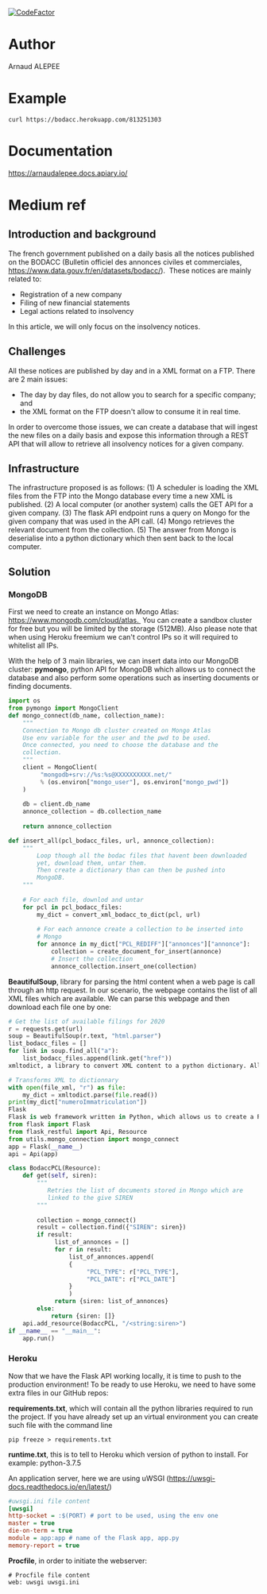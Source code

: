 [![CodeFactor](https://www.codefactor.io/repository/github/aalepere/bodacc_api/badge)](https://www.codefactor.io/repository/github/aalepere/bodacc_api)

# Author
Arnaud ALEPEE

# Example

```shell
curl https://bodacc.herokuapp.com/813251303
```

# Documentation
https://arnaudalepee.docs.apiary.io/

# Medium ref

## Introduction and background
The french government published on a daily basis all the notices published on the BODACC (Bulletin officiel des annonces civiles et commerciales, https://www.data.gouv.fr/en/datasets/bodacc/). 
These notices are mainly related to:
* Registration of a new company
* Filing of new financial statements
* Legal actions related to insolvency

In this article, we will only focus on the insolvency notices. 

## Challenges
All these notices are published by day and in a XML format on a FTP. There are 2 main issues:
* The day by day files, do not allow you to search for a specific company; and
* the XML format on the FTP doesn't allow to consume it in real time.

In order to overcome those issues, we can create a database that will ingest the new files on a daily basis and expose this information through a REST API that will allow to retrieve all insolvency notices for a given company.

## Infrastructure
The infrastructure proposed is as follows:
(1) A scheduler is loading the XML files from the FTP into the Mongo database every time a new XML is published.
(2) A local computer (or another system) calls the GET API for a given company.
(3) The flask API endpoint runs a query on Mongo for the given company that was used in the API call.
(4) Mongo retrieves the relevant document from the collection.
(5) The answer from Mongo is deserialise into a python dictionary which then sent back to the local computer.

## Solution
### MongoDB
First we need to create an instance on Mongo Atlas: https://www.mongodb.com/cloud/atlas. 
You can create a sandbox cluster for free but you will be limited by the storage (512MB). Also please note that when using Heroku freemium we can't control IPs so it will required to whitelist all IPs.

With the help of 3 main libraries, we can insert data into our MongoDB cluster:
**pymongo**, python API for MongoDB which allows us to connect the database and also perform some operations such as inserting documents or finding documents.

```python
import os
from pymongo import MongoClient  
def mongo_connect(db_name, collection_name):    
    """    
    Connection to Mongo db cluster created on Mongo Atlas    
    Use env variable for the user and the pwd to be used.
    Once connected, you need to choose the database and the    
    collection.
    """     
    client = MongoClient(        
         "mongodb+srv://%s:%s@XXXXXXXXXX.net/"        
         % (os.environ["mongo_user"], os.environ["mongo_pwd"])    
    )    
    
    db = client.db_name    
    annonce_collection = db.collection_name     
    
    return annonce_collection

def insert_all(pcl_bodacc_files, url, annonce_collection):    
    """        
        Loop though all the bodac files that havent been downloaded
        yet, download them, untar them.
        Then create a dictionary than can then be pushed into
        MongoDB.    
    """    
    
    # For each file, downlod and untar    
    for pcl in pcl_bodacc_files:       
        my_dict = convert_xml_bodacc_to_dict(pcl, url)         
        
        # For each annonce create a collection to be inserted into
        # Mongo        
        for annonce in my_dict["PCL_REDIFF"]["annonces"]["annonce"]:
            collection = create_document_for_insert(annonce)       
            # Insert the collection
            annonce_collection.insert_one(collection)
```

**BeautifulSoup**, library for parsing the html content when a web page is call through an http request. In our scenario, the webpage contains the list of all XML files which are available. We can parse this webpage and then download each file one by one:

```python
# Get the list of available filings for 2020    
r = requests.get(url)    
soup = BeautifulSoup(r.text, "html.parser")     
list_bodacc_files = []    
for link in soup.find_all("a"):
    list_bodacc_files.append(link.get("href"))
xmltodict, a library to convert XML content to a python dictionary. All the BODACC filing which are made available are in an XML format, thanks to this library we can convert it to a dictionary and browse through it to extract the information we need:

# Transforms XML to dictionnary    
with open(file_xml, "r") as file:        
    my_dict = xmltodict.parse(file.read())
print(my_dict["numeroImmatriculation"])
Flask
Flask is web framework written in Python, which allows us to create a REST API in a few lines of code:
from flask import Flask
from flask_restful import Api, Resource
from utils.mongo_connection import mongo_connect 
app = Flask(__name__)
api = Api(app)  

class BodaccPCL(Resource):    
    def get(self, siren):
        """
           Retries the list of documents stored in Mongo which are
           linked to the give SIREN        
        """        
        
        collection = mongo_connect()        
        result = collection.find({"SIREN": siren})        
        if result:            
             list_of_annonces = []            
             for r in result:                
                 list_of_annonces.append(                    
                 {
                      "PCL_TYPE": r["PCL_TYPE"], 
                      "PCL_DATE": r["PCL_DATE"]
                 }                
                 )            
             return {siren: list_of_annonces}        
        else:            
            return {siren: []}  
    api.add_resource(BodaccPCL, "/<string:siren>")  
if __name__ == "__main__":    
    app.run()
```
### Heroku
Now that we have the Flask API working locally, it is time to push to the production environment!
To be ready to use Heroku, we need to have some extra files in our GitHub repos:

**requirements.txt**, which will contain all the python libraries required to run the project. If you have already set up an virtual environment you can create such file with the command line 
```shell
pip freeze > requirements.txt
```

**runtime.txt**, this is to tell to Heroku which version of python to install. For example: python-3.7.5

An application server, here we are using uWSGI (https://uwsgi-docs.readthedocs.io/en/latest/)

```ini
#uwsgi.ini file content
[uwsgi]
http-socket = :$(PORT) # port to be used, using the env one
master = true
die-on-term = true
module = app:app # name of the Flask app, app.py
memory-report = true
```

**Procfile**, in order to initiate the webserver:

```
# Procfile file content
web: uwsgi uwsgi.ini
```
